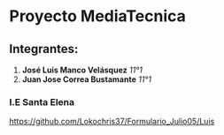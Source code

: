 # Proyecto MediaTecnica

## Integrantes:
1. **José Luis Manco Velásquez** *11°1*
2. **Juan Jose Correa Bustamante** *11°1*

### I.E Santa Elena
https://github.com/Lokochris37/Formulario_Julio05/Luis
